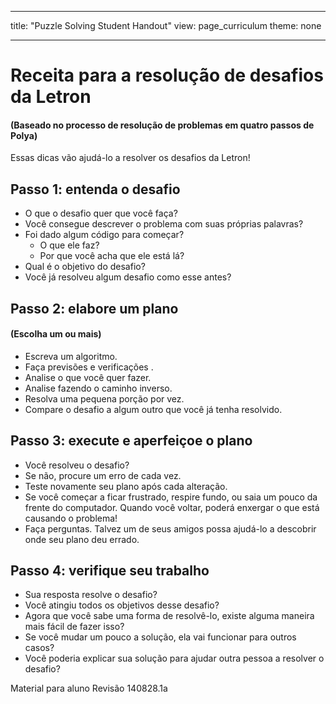 * * *

title: "Puzzle Solving Student Handout" view: page_curriculum theme: none

* * *

# Receita para a resolução de desafios da Letron

#### (Baseado no processo de resolução de problemas em quatro passos de Polya)

Essas dicas vão ajudá-lo a resolver os desafios da Letron!

## Passo 1: entenda o desafio

  * O que o desafio quer que você faça?
  * Você consegue descrever o problema com suas próprias palavras?
  * Foi dado algum código para começar? 
      * O que ele faz?
      * Por que você acha que ele está lá?
  * Qual é o objetivo do desafio?
  * Você já resolveu algum desafio como esse antes?

## Passo 2: elabore um plano

#### (Escolha um ou mais)

  * Escreva um algoritmo.
  * Faça previsões e verificações .
  * Analise o que você quer fazer.
  * Analise fazendo o caminho inverso.
  * Resolva uma pequena porção por vez.
  * Compare o desafio a algum outro que você já tenha resolvido.

## Passo 3: execute e aperfeiçoe o plano

  * Você resolveu o desafio?
  * Se não, procure um erro de cada vez.
  * Teste novamente seu plano após cada alteração.
  * Se você começar a ficar frustrado, respire fundo, ou saia um pouco da frente do computador. Quando você voltar, poderá enxergar o que está causando o problema!
  * Faça perguntas. Talvez um de seus amigos possa ajudá-lo a descobrir onde seu plano deu errado.

## Passo 4: verifique seu trabalho

  * Sua resposta resolve o desafio?
  * Você atingiu todos os objetivos desse desafio?
  * Agora que você sabe uma forma de resolvê-lo, existe alguma maneira mais fácil de fazer isso?
  * Se você mudar um pouco a solução, ela vai funcionar para outros casos?
  * Você poderia explicar sua solução para ajudar outra pessoa a resolver o desafio?

Material para aluno Revisão 140828.1a